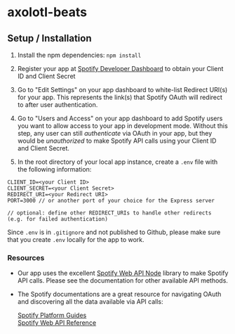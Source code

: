 # axolotl-beats

## Setup / Installation

1. Install the npm dependencies: ```npm install```

2. Register your app at [Spotify Developer Dashboard](https://developer.spotify.com/dashboard/) to obtain your Client ID and Client Secret

3. Go to "Edit Settings" on your app dashboard to white-list Redirect URI(s) for your app. This represents the link(s) that Spotify OAuth will redirect to after user authentication. 

4. Go to "Users and Access" on your app dashboard to add Spotify users you want to allow access to your app in development mode. Without this step, any user can still *authenticate* via OAuth in your app, but they would be *unauthorized* to make Spotify API calls using your Client ID and Client Secret. 

5. In the root directory of your local app instance, create a ```.env``` file with the following information:

```
CLIENT_ID=<your Client ID>
CLIENT_SECRET=<your Client Secret>
REDIRECT_URI=<your Redirect URI>
PORT=3000 // or another port of your choice for the Express server

// optional: define other REDIRECT_URIs to handle other redirects (e.g. for failed authentication)
```
Since ```.env``` is in ```.gitignore``` and not published to Github, please make sure that you create ```.env``` locally for the app to work.

### Resources


* Our app uses the excellent [Spotify Web API Node](https://github.com/thelinmichael/spotify-web-api-node) library to make Spotify API calls. Please see the documentation for other available API methods.

* The Spotify documentations are a great resource for navigating OAuth and discovering all the data available via API calls:

    [Spotify Platform Guides](https://developer.spotify.com/documentation/general/guides/) <br>
    [Spotify Web API Reference](https://developer.spotify.com/documentation/web-api/reference/#/)